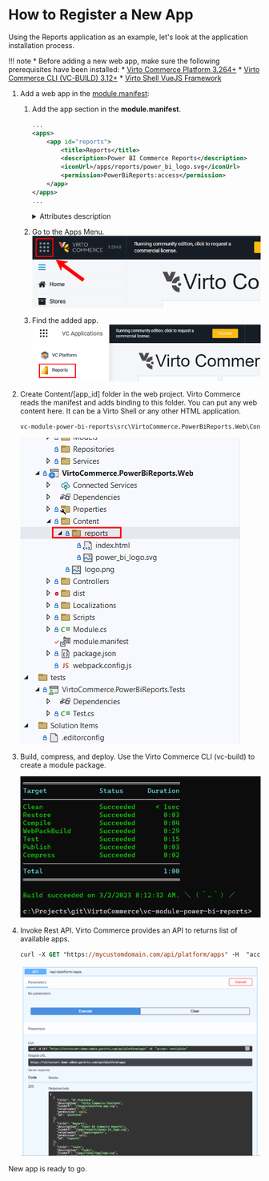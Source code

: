 # How to Register a New App 

Using the Reports application as an example, let's look at the application installation process.

!!! note
    * Before adding a new web app, make sure the following prerequisites have been installed:
        * [Virto Commerce Platform 3.264+](https://github.com/VirtoCommerce/vc-platform)
        * [Virto Commerce CLI (VC-BUILD) 3.12+](https://github.com/VirtoCommerce/vc-build)
        * [Virto Shell VueJS Framework](https://github.com/VirtoCommerce/vc-shell)

1. Add a web app in the [module.manifest](../Fundamentals/Modularity/06-module-manifest-file.md):

    1. Add the app section in the **module.manifest**.

        ```xml
        ...
        <apps>
            <app id="reports">
                <title>Reports</title>
                <description>Power BI Commerce Reports</description>
                <iconUrl>/apps/reports/power_bi_logo.svg</iconUrl>
                <permission>PowerBiReports:access</permission>
            </app>
        </apps>
        ...
        ```

        <details><summary>Attributes description</summary>

        * `id`: A unique identifier for the app, which distinguishes it from other apps in the system.
        * `title`: The name or title of the app that is displayed to the users.
        * `description`: A short description of the app that gives users an overview of what the app does and its purpose.
        * `iconUrl`: The URL or path to the app's icon or logo used to identify the app in the system.
        * `permission`: The permissions or access rights required to use the app, which are used to control who can access the app and its features.
        * `contentPath`: The default path to the app's content, which is used to specify where the app's files are stored and accessed. In this example, the ContentPath is set to [VcModuleWeb]/Content/[Id], which means that the app's content will be stored in the Content folder of the VcModuleWeb module, with the app's Id appended to the end of the path.

        </details>
        
    1. Go to the Apps Menu.
    ![image](media/app-menu-1.png)

    1. Find the added app.
    ![image](media/app-menu-2.png)


1. Create Content/[app_id] folder in the web project. Virto Commerce reads the manifest and adds binding to this folder. You can put any web content here. It can be a Virto Shell or any other HTML application.

    ```xml
    vc-module-power-bi-reports\src\VirtoCommerce.PowerBiReports.Web\Content\reports
    ```

    ![image](media/app-folder.png)

1. Build, compress, and deploy. Use the Virto Commerce CLI (vc-build) to create a module package.

    ![image](media/vc-build.png)

1. Invoke Rest API. Virto Commerce provides an API to returns list of available apps.

    ```ps
    curl -X GET "https://mycustomdomain.com/api/platform/apps" -H  "accept: text/plain"
    ```

    ![image](media/rest-api.png)

New app is ready to go.
